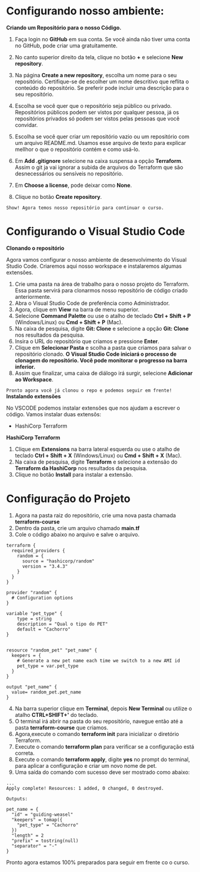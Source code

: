 # Configurando nosso ambiente:

**Criando um Repositório para o nosso Código.**

1. Faça login no **GitHub** em sua conta. Se você ainda não tiver uma conta no GitHub, pode criar uma gratuitamente.

2. No canto superior direito da tela, clique no botão **+** e selecione **New repository**.

3. Na página **Create a new repository**, escolha um nome para o seu repositório. Certifique-se de escolher um nome descritivo que reflita o conteúdo do repositório. Se preferir pode incluir uma descrição para o seu repositório.

4. Escolha se você quer que o repositório seja público ou privado. Repositórios públicos podem ser vistos por qualquer pessoa, já os repositórios privados só podem ser vistos pelas pessoas que você convidar.

5. Escolha se você quer criar um repositório vazio ou um repositório com um arquivo README.md. Usamos esse arquivo de texto para explicar mellhor o que o repositório contém e como usá-lo.

6. Em **Add .gitignore** selecione na caixa suspensa a opção **Terraform**. Assim o git ja vai ignorar a subida de arquivos do Terraform que são desnecessários ou sensíveis no repositório.

6. Em **Choose a license**, pode deixar como **None**.

7. Clique no botão **Create repository**.

```Show! Agora temos nosso repositório para continuar o curso.```


# Configurando o Visual Studio Code

**Clonando o repositório**

Agora vamos configurar o nosso ambiente de desenvolvimento do Visual Studio Code. Criaremos aqui nosso workspace e instalaremos algumas extensões.

1. Crie uma pasta na área de trabalho para o nosso projeto do Terraform. Essa pasta servirá para clonarmos nosso repositório de código criado anteriormente.
2. Abra o Visual Studio Code de preferência como Administrador.
3. Agora, clique em **View** na barra de menu superior.
4. Selecione **Command Palette** ou use o atalho de teclado **Ctrl + Shift + P** (Windows/Linux) ou **Cmd + Shift + P** (Mac).
5. Na caixa de pesquisa, digite **Git: Clone** e selecione a opção **Git: Clone** nos resultados da pesquisa.
6. Insira o URL do repositório que criamos e pressione **Enter**.
7. Clique em **Selecionar Pasta** e scolha a pasta que criamos para salvar o repositório clonado.
**O Visual Studio Code iniciará o processo de clonagem do repositório. Você pode monitorar o progresso na barra inferior.**
8. Assim que finalizar, uma caixa de diálogo irá surgir, selecione **Adicionar ao Workspace**.

```Pronto agora você já clonou o repo e podemos seguir em frente!```
**Instalando extensões**

No VSCODE podemos instalar extensões que nos ajudam a escrever o código. Vamos instalar duas extensõs:
 
 - HashiCorp Terraform


**HashiCorp Terraform**

1. Clique em **Extensions** na barra lateral esquerda ou use o atalho de teclado **Ctrl + Shift + X** (Windows/Linux) ou **Cmd + Shift + X** (Mac).
2. Na caixa de pesquisa, digite **Terraform** e selecione a extensão do **Terraform da HashiCorp** nos resultados da pesquisa.
3. Clique no botão **Install** para instalar a extensão.


# Configuração do Projeto

1. Agora na pasta raiz do repositório, crie uma nova pasta chamada **terraform-course**
2. Dentro da pasta, crie um arquivo chamado **main.tf**
3. Cole o código abaixo no arquivo e salve o arquivo.

```
terraform {
  required_providers {
    random = {
      source = "hashicorp/random"
      version = "3.4.3"
    }
  }
}

provider "random" {
  # Configuration options
}

variable "pet_type" {
    type = string
    description = "Qual o tipo do PET"
    default = "Cachorro"
}


resource "random_pet" "pet_name" {
  keepers = {
    # Generate a new pet name each time we switch to a new AMI id
    pet_type = var.pet_type
  }
}

output "pet_name" {
  value= random_pet.pet_name
}
```

4. Na barra superior clique em **Terminal**, depois **New Terminal** ou utilize o atalho **CTRL+SHIFT+'** do teclado.
5. O terminal irá abrir na pasta do seu repositório, navegue então até a pasta **terraform-course** que criamos.
6. Agora,execute o comando **terraform init** para inicializar o diretório Terraform.
7. Execute o comando **terraform plan** para verificar se a configuração está correta.
8. Execute o comando **terraform apply**, digite **yes** no prompt do terminal, para aplicar a configuração e criar um novo nome de pet.
9. Uma saída do comando com sucesso deve ser mostrado como abaixo:

```
...
Apply complete! Resources: 1 added, 0 changed, 0 destroyed.

Outputs:

pet_name = {
  "id" = "guiding-weasel"
  "keepers" = tomap({
    "pet_type" = "Cachorro"
  })
  "length" = 2
  "prefix" = tostring(null)
  "separator" = "-"
}

```

Pronto agora estamos 100% preparados para seguir em frente co o curso.

